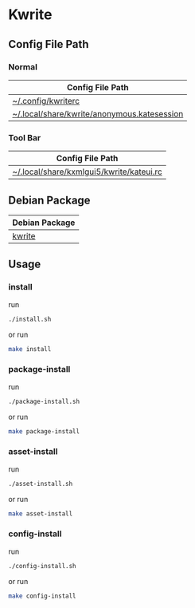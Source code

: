 
# Kwrite


## Config File Path


### Normal

| Config File Path |
| --- |
| [~/.config/kwriterc](./asset/overlay/etc/skel/.config/kwriterc) |
| [~/.local/share/kwrite/anonymous.katesession](./asset/overlay/etc/skel/.local/share/kwrite/anonymous.katesession) |


### Tool Bar

| Config File Path |
| --- |
| [~/.local/share/kxmlgui5/kwrite/kateui.rc](./asset/overlay/etc/skel/.local/share/kxmlgui5/kwrite/kateui.rc) |


## Debian Package

| Debian Package |
| --- |
| [kwrite](https://packages.debian.org/stable/kwrite) |




## Usage


### install

run

``` sh
./install.sh
```

or run

``` sh
make install
```


### package-install

run

``` sh
./package-install.sh
```

or run

``` sh
make package-install
```


### asset-install

run

``` sh
./asset-install.sh
```

or run

``` sh
make asset-install
```


### config-install

run

``` sh
./config-install.sh
```

or run

``` sh
make config-install
```
